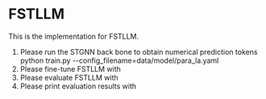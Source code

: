 # FSTLLM
This is the implementation for FSTLLM.
1. Please run the STGNN back bone to obtain numerical prediction tokens python train.py --config_filename=data/model/para_la.yaml
2. Please fine-tune FSTLLM with
3. Please evaluate FSTLLM with
4. Please print evaluation results with
